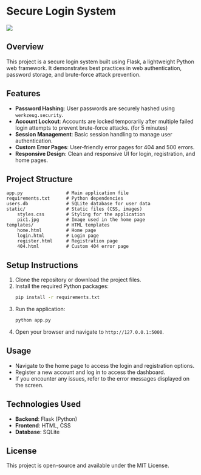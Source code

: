 # Secure Login System

![](https://imgur.com/vTlmcrM.png)

## Overview
This project is a secure login system built using Flask, a lightweight Python web framework. It demonstrates best practices in web authentication, password storage, and brute-force attack prevention.

## Features
- **Password Hashing**: User passwords are securely hashed using `werkzeug.security`.
- **Account Lockout**: Accounts are locked temporarily after multiple failed login attempts to prevent brute-force attacks. (for 5 minutes)
- **Session Management**: Basic session handling to manage user authentication.
- **Custom Error Pages**: User-friendly error pages for 404 and 500 errors.
- **Responsive Design**: Clean and responsive UI for login, registration, and home pages.

## Project Structure
```
app.py                # Main application file
requirements.txt      # Python dependencies
users.db              # SQLite database for user data
static/               # Static files (CSS, images)
    styles.css        # Styling for the application
    pic1.jpg          # Image used in the home page
templates/            # HTML templates
    home.html         # Home page
    login.html        # Login page
    register.html     # Registration page
    404.html          # Custom 404 error page
```

## Setup Instructions
1. Clone the repository or download the project files.
2. Install the required Python packages:
   ```bash
   pip install -r requirements.txt
   ```
3. Run the application:
   ```bash
   python app.py
   ```
4. Open your browser and navigate to `http://127.0.0.1:5000`.

## Usage
- Navigate to the home page to access the login and registration options.
- Register a new account and log in to access the dashboard.
- If you encounter any issues, refer to the error messages displayed on the screen.

## Technologies Used
- **Backend**: Flask (Python)
- **Frontend**: HTML, CSS
- **Database**: SQLite

## License
This project is open-source and available under the MIT License.
